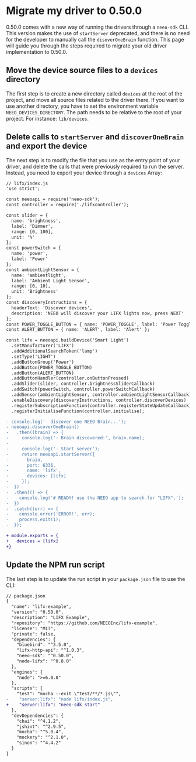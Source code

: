 # Migrate my driver to 0.50.0

0.50.0 comes with a new way of running the drivers through a `neeo-sdk` CLI.
This version makes the use of `startServer` deprecated, and there is no need for the developer to manually call the `disoverOneBrain` function.
This page will guide you through the steps required to migrate your old driver implementation to 0.50.0.

## Move the device source files to a `devices` directory

The first step is to create a new directory called `devices` at the root of the project, and move all source files related to the driver there. If you want to use another directory, you have to set the environment variable `NEEO_DEVICES_DIRECTORY`. The path needs to be relative to the root of your project. For instance: `lib/devices`.

## Delete calls to `startServer` and `discoverOneBrain` and export the device

The next step is to modify the file that you use as the entry point of your driver, and delete the calls that were previously required to run the server. Instead, you need to export your device through a `devices` Array:

```diff
// lifx/index.js
'use strict';

const neeoapi = require('neeo-sdk');
const controller = require('./lifxcontroller');

const slider = {
  name: 'brightness',
  label: 'Dimmer',
  range: [0, 100],
  unit: '%'
};
const powerSwitch = {
  name: 'power',
  label: 'Power'
};
const ambientLightSensor = {
  name: 'ambientlight',
  label: 'Ambient Light Sensor',
  range: [0, 10],
  unit: 'Brightness'
};
const discoveryInstructions = {
  headerText: 'Discover devices',
  description: 'NEEO will discover your LIFX lights now, press NEXT'
};
const POWER_TOGGLE_BUTTON = { name: 'POWER_TOGGLE', label: 'Power Toggle' };
const ALERT_BUTTON = { name: 'ALERT', label: 'Alert' };

const lifx = neeoapi.buildDevice('Smart Light')
  .setManufacturer('LIFX')
  .addAdditionalSearchToken('lamp')
  .setType('LIGHT')
  .addButtonGroup('Power')
  .addButton(POWER_TOGGLE_BUTTON)
  .addButton(ALERT_BUTTON)
  .addButtonHandler(controller.onButtonPressed)
  .addSlider(slider, controller.brightnessSliderCallback)
  .addSwitch(powerSwitch, controller.powerSwitchCallback)
  .addSensor(ambientLightSensor, controller.ambientLightSensorCallback)
  .enableDiscovery(discoveryInstructions, controller.discoverDevices)
  .registerSubscriptionFunction(controller.registerStateUpdateCallback)
  .registerInitialiseFunction(controller.initialise);

- console.log('- discover one NEEO Brain...');
- neeoapi.discoverOneBrain()
-   .then((brain) => {
-     console.log('- Brain discovered:', brain.name);
-
-     console.log('- Start server');
-     return neeoapi.startServer({
-       brain,
-       port: 6336,
-       name: 'lifx',
-       devices: [lifx]
-     });
-  })
-  .then(() => {
-    console.log('# READY! use the NEEO app to search for "LIFX".');
-  })
-  .catch((err) => {
-    console.error('ERROR!', err);
-    process.exit(1);
-  });

+ module.exports = {
+   devices = [lifx]
+}
```

## Update the NPM run script

The last step is to update the run script in your `package.json` file to use the CLI:
```diff
// package.json
{
  "name": "lifx-example",
  "version": "0.50.0",
  "description": "LIFX Example",
  "repository": "https://github.com/NEEOInc/lifx-example",
  "license": "MIT",
  "private": false,
  "dependencies": {
    "bluebird": "^3.5.0",
    "lifx-http-api": "^1.0.3",
    "neeo-sdk": "^0.50.0",
    "node-lifx": "^0.8.0"
  },
  "engines": {
    "node": ">=6.0.0"
  },
  "scripts": {
    "test": "mocha --exit \"test/**/*.js\"",
-    "server:lifx": "node lifx/index.js",
+    "server:lifx": "neeo-sdk start"
  },
  "devDependencies": {
    "chai": "^4.1.2",
    "jshint": "^2.9.5",
    "mocha": "^5.0.4",
    "mockery": "^2.1.0",
    "sinon": "^4.4.2"
  }
}
```
